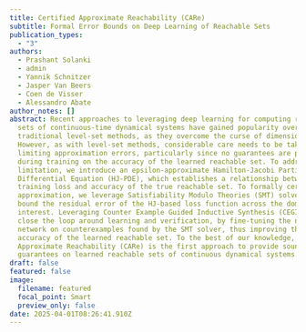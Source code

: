 ```yaml
---
title: Certified Approximate Reachability (CARe)
subtitle: Formal Error Bounds on Deep Learning of Reachable Sets
publication_types:
  - "3"
authors:
  - Prashant Solanki
  - admin
  - Yannik Schnitzer
  - Jasper Van Beers
  - Coen de Visser
  - Alessandro Abate
author_notes: []
abstract: Recent approaches to leveraging deep learning for computing reachable
  sets of continuous-time dynamical systems have gained popularity over
  traditional level-set methods, as they overcome the curse of dimensionality.
  However, as with level-set methods, considerable care needs to be taken in
  limiting approximation errors, particularly since no guarantees are provided
  during training on the accuracy of the learned reachable set. To address this
  limitation, we introduce an epsilon-approximate Hamilton-Jacobi Partial
  Differential Equation (HJ-PDE), which establishes a relationship between
  training loss and accuracy of the true reachable set. To formally certify this
  approximation, we leverage Satisfiability Modulo Theories (SMT) solvers to
  bound the residual error of the HJ-based loss function across the domain of
  interest. Leveraging Counter Example Guided Inductive Synthesis (CEGIS), we
  close the loop around learning and verification, by fine-tuning the neural
  network on counterexamples found by the SMT solver, thus improving the
  accuracy of the learned reachable set. To the best of our knowledge, Certified
  Approximate Reachability (CARe) is the first approach to provide soundness
  guarantees on learned reachable sets of continuous dynamical systems.
draft: false
featured: false
image:
  filename: featured
  focal_point: Smart
  preview_only: false
date: 2025-04-01T08:26:41.910Z
---
```

